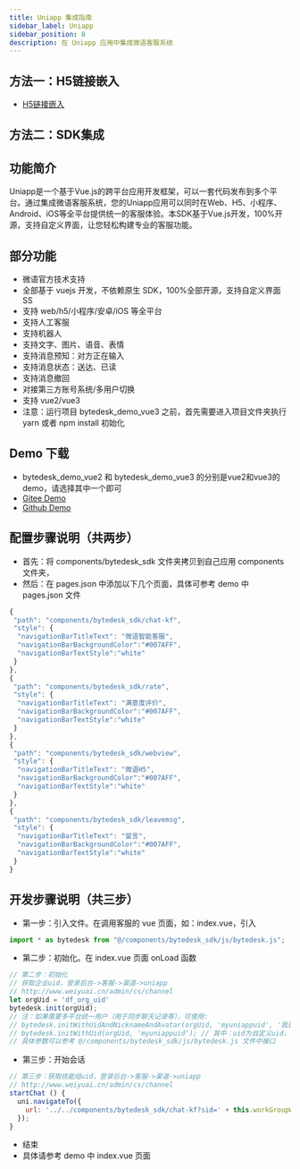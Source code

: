 ```yaml
---
title: Uniapp 集成指南
sidebar_label: Uniapp
sidebar_position: 8
description: 在 Uniapp 应用中集成微语客服系统
---
```


## 方法一：H5链接嵌入

- [H5链接嵌入](./web.md)

## 方法二：SDK集成

## 功能简介

Uniapp是一个基于Vue.js的跨平台应用开发框架，可以一套代码发布到多个平台。通过集成微语客服系统，您的Uniapp应用可以同时在Web、H5、小程序、Android、iOS等全平台提供统一的客服体验。本SDK基于Vue.js开发，100%开源，支持自定义界面，让您轻松构建专业的客服功能。

## 部分功能

- 微语官方技术支持
- 全部基于 vuejs 开发，不依赖原生 SDK，100%全部开源，支持自定义界面SS
- 支持 web/h5/小程序/安卓/iOS 等全平台
- 支持人工客服
- 支持机器人
- 支持文字、图片、语音、表情
- 支持消息预知：对方正在输入
- 支持消息状态：送达、已读
- 支持消息撤回
- 对接第三方账号系统/多用户切换
- 支持 vue2/vue3
- 注意：运行项目 bytedesk_demo_vue3 之前，首先需要进入项目文件夹执行 yarn 或者 npm install 初始化
<!-- - 支持发送商品信息 -->
<!-- - 未读消息数查询接口 -->
<!-- - 支持视频客服 -->

## Demo 下载

- bytedesk_demo_vue2 和 bytedesk_demo_vue3 的分别是vue2和vue3的demo，请选择其中一个即可
- [Gitee Demo](https://gitee.com/270580156/bytedesk-uniapp)
- [Github Demo](https://github.com/Bytedesk/bytedesk-uniapp)

## 配置步骤说明（共两步）

- 首先：将 components/bytedesk_sdk 文件夹拷贝到自己应用 components 文件夹，
- 然后：在 pages.json 中添加以下几个页面，具体可参考 demo 中 pages.json 文件

```js
{
 "path": "components/bytedesk_sdk/chat-kf",
 "style": {
  "navigationBarTitleText": "微语智能客服",
  "navigationBarBackgroundColor":"#007AFF",
  "navigationBarTextStyle":"white"
 }
},
{
 "path": "components/bytedesk_sdk/rate",
 "style": {
  "navigationBarTitleText": "满意度评价",
  "navigationBarBackgroundColor":"#007AFF",
  "navigationBarTextStyle":"white"
 }
},
{
 "path": "components/bytedesk_sdk/webview",
 "style": {
  "navigationBarTitleText": "微语H5",
  "navigationBarBackgroundColor":"#007AFF",
  "navigationBarTextStyle":"white"
 }
},
{
 "path": "components/bytedesk_sdk/leavemsg",
 "style": {
  "navigationBarTitleText": "留言",
  "navigationBarBackgroundColor":"#007AFF",
  "navigationBarTextStyle":"white"
 }
}
```

## 开发步骤说明（共三步）

- 第一步：引入文件。在调用客服的 vue 页面，如：index.vue，引入

```js
import * as bytedesk from "@/components/bytedesk_sdk/js/bytedesk.js";
```

- 第二步：初始化。在 index.vue 页面 onLoad 函数

```js
// 第二步：初始化
// 获取企业uid，登录后台->客服->渠道->uniapp
// http://www.weiyuai.cn/admin/cs/channel
let orgUid = 'df_org_uid'
bytedesk.init(orgUid);
// 注：如果需要多平台统一用户（用于同步聊天记录等），可使用:
// bytedesk.initWithUidAndNicknameAndAvatar(orgUid, 'myuniappuid', '我是美女', 'https://bytedesk.oss-cn-shenzhen.aliyuncs.com/avatars/girl.png');
// bytedesk.initWithUid(orgUid, 'myuniappuid'); // 其中：uid为自定义uid，可与开发者所在用户系统对接，用于多用户切换
// 具体参数可以参考 @/components/bytedesk_sdk/js/bytedesk.js 文件中接口
```

- 第三步：开始会话

```js
// 第三步：获取技能组uid，登录后台->客服->渠道->uniapp
// http://www.weiyuai.cn/admin/cs/channel
startChat () {
  uni.navigateTo({
    url: '../../components/bytedesk_sdk/chat-kf?sid=' + this.workGroupWid + '&type=1'
  });
}
```

- 结束
- 具体请参考 demo 中 index.vue 页面
